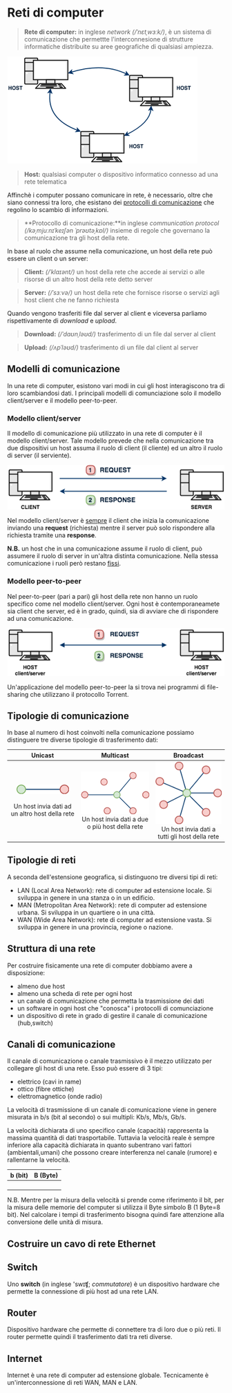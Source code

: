 # Reti di computer

> **Rete di computer:** in inglese *network (/ˈnɛtˌwɜːk/)*, è un sistema di comunicazione che permettte l'interconnesione di strutture informatiche distribuite su aree geografiche di qualsiasi ampiezza.


![reti001](images/reti001.png)

> **Host:** qualsiasi computer o dispositivo informatico connesso ad una rete telematica

Affinchè i computer possano comunicare in rete, è necessario, oltre che siano connessi tra loro, che esistano dei <u>protocolli di comunicazione</u> che regolino lo scambio di informazioni.

> **Protocollo di comunicazione:**in inglese *communication protocol (/kəˌmjuːnɪˈkeɪʃən ˈprəʊtəˌkɒl/)*  insieme di regole che governano la comunicazione tra gli host della rete.

In base al ruolo che assume nella comunicazione, un host della rete può essere un client o un server:

> **Client:** *(/ˈklaɪənt/)* un host della rete che accede ai servizi o alle risorse di un altro host della rete detto server

> **Server:** *(/ˈsɜːvə/)* un host della rete che fornisce risorse o servizi agli host client che ne fanno richiesta

Quando vengono trasferiti file dal server al client e viceversa parliamo rispettivamente di *download* e *upload*.

> **Download:** *(/ˈdaʊnˌləʊd/)* trasferimento di un file dal server al client

> **Upload:** *(/ʌpˈləʊd/)* trasferimento di un file dal client al server

## Modelli di comunicazione

In una rete di computer, esistono vari modi in cui gli host interagiscono tra di loro scambiandosi dati. I principali modelli di comunciazione solo il modello client/server e il modello peer-to-peer.

### Modello client/server

Il modello di comunicazione più utilizzato in una rete di computer è il modello client/server. Tale modello prevede che nella comunicazione tra due dispositivi un host assuma il ruolo di client (il cliente) ed un altro il ruolo di server (il serviente).

![reti005](images/reti005.png)

Nel modello client/server è <u>sempre</u> il client che inizia la comunicazione inviando una **request** (richiesta) mentre il server può solo rispondere alla richiesta tramite una **response**.

**N.B.** un host che in una comunicazione assume il ruolo di client, può assumere il ruolo di server in un'altra distinta comunicazione. Nella stessa comunicazione i ruoli però restano <u>fissi</u>.

### Modello peer-to-peer

Nel peer-to-peer (pari a pari) gli host della rete non hanno un ruolo specifico come nel modello client/server. Ogni host è contemporaneamete sia client che server, ed è in grado, quindi, sia di avviare che di rispondere ad una comunicazione.  

![reti006](images/reti006.png)

Un'applicazione del modello peer-to-peer la si trova nei programmi di file-sharing che utilizzano il protocollo Torrent.

## Tipologie di comunicazione 

In base al numero di host coinvolti nella comunicazione possiamo distinguere tre diverse tipologie di trasferimento dati:

|Unicast|Multicast|Broadcast|
| :-----: | :-------: | :-------: |
| ![reti010](images/reti010.png)<br /><br />Un host invia dati ad un altro host della rete | ![reti010](images/reti011.png)<br />Un host invia dati a due o più host della rete | ![reti010](images/reti012.png)<br />Un host invia dati a tutti gli host della rete |

## Tipologie di reti

A seconda dell'estensione geografica, si distinguono tre diversi tipi di reti: 

- LAN (Local Area Network): rete di computer ad estensione locale. Si sviluppa in genere in una stanza o in un edificio.
- MAN (Metropolitan Area Network): rete di computer ad estensione urbana. Si sviluppa in un quartiere o in una città.
- WAN (Wide Area Network): rete di computer ad estensione vasta. Si sviluppa in genere in una provincia, regione o nazione.

## Struttura di una rete

Per costruire fisicamente una rete di computer dobbiamo avere a disposizione:

- almeno due host
- almeno una scheda di rete per ogni host
- un canale di comunicazione che permetta la trasmissione dei dati
- un software in ogni host che "conosca" i protocolli di comunciazione
- un dispositivo di rete in grado di gestire il canale di comunicazione (hub,switch)

## Canali di comunicazione

Il canale di comunicazione o canale trasmissivo è il mezzo utilizzato per collegare gli host di una rete. Esso può essere di 3 tipi:

- elettrico (cavi in rame)
- ottico (fibre ottiche)
- elettromagnetico (onde radio)

La velocità di trasmissione di un canale di comunicazione viene in genere misurata in b/s (bit al secondo) o sui multipli: Kb/s, Mb/s, Gb/s.

La velocità dichiarata di uno specifico canale (capacità) rappresenta la massima quantità di dati trasportabile. Tuttavia la velocità reale è sempre inferiore alla capacità dichiarata in quanto subentrano vari fattori (ambientali,umani) che possono creare interferenza nel canale (rumore) e rallentarne la velocità.


|  b (bit)  | B (Byte) |
| --- | --- |
|    |    |
|    |    |
|    |    |
|    |    |



N.B. Mentre per la misura della velocità si prende come riferimento il bit, per la misura delle memorie del computer si utilizza il Byte simbolo B (1 Byte=8 bit). Nel calcolare i tempi di trasferimento bisogna quindi fare attenzione alla conversione delle unità di misura.

## Costruire un cavo di rete Ethernet

## Switch

Uno **switch** (in inglese 'swɪʧ; *commutatore*) è un dispositivo hardware che permette la connessione di più host ad una rete LAN.

## Router

Dispositivo hardware che permette di connettere tra di loro due o più reti. Il router permette quindi il trasferimento dati tra reti diverse.

## Internet

Internet è una rete di computer ad estensione globale. Tecnicamente è un'interconnessione di reti WAN, MAN e LAN.